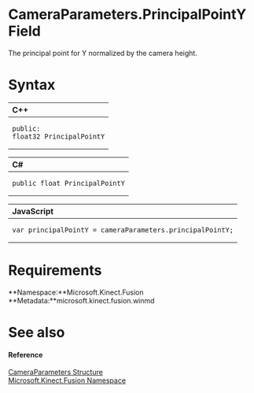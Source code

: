 CameraParameters.PrincipalPointY Field  
======================================  

The principal point for Y normalized by the camera height. <span id="syntaxSection"></span>

Syntax  
======  

<table>
<colgroup>
<col width="100%" />
</colgroup>
<thead>
<tr class="header">
<th align="left">C++</th>
</tr>
</thead>
<tbody>
<tr class="odd">
<td align="left"><pre><code>public:  
float32 PrincipalPointY</code></pre></td>
</tr>
</tbody>
</table>

<table>
<colgroup>
<col width="100%" />
</colgroup>
<thead>
<tr class="header">
<th align="left">C#</th>
</tr>
</thead>
<tbody>
<tr class="odd">
<td align="left"><pre><code>public float PrincipalPointY</code></pre></td>
</tr>
</tbody>
</table>

<table>
<colgroup>
<col width="100%" />
</colgroup>
<thead>
<tr class="header">
<th align="left">JavaScript</th>
</tr>
</thead>
<tbody>
<tr class="odd">
<td align="left"><pre><code>var principalPointY = cameraParameters.principalPointY;</code></pre></td>
</tr>
</tbody>
</table>

<span id="requirements"></span>

Requirements  
============  

**Namespace:**Microsoft.Kinect.Fusion  
**Metadata:**microsoft.kinect.fusion.winmd  

<span id="ID4EX"></span>

See also  
========  

<span id="ID4EZ"></span>
#### Reference  

[CameraParameters Structure](../../CameraParameters_Structure.md)  
 [Microsoft.Kinect.Fusion Namespace](../../../Kinect.Fusion.md)  



<!--Please do not edit the data in the comment block below.-->
<!--
TOCTitle : PrincipalPointY Field
RLTitle : CameraParameters.PrincipalPointY Field
KeywordK : PrincipalPointY field
KeywordK : CameraParameters.PrincipalPointY field
KeywordF : Microsoft.Kinect.Fusion.CameraParameters.PrincipalPointY
KeywordF : CameraParameters.PrincipalPointY
KeywordF : PrincipalPointY
KeywordF : Microsoft.Kinect.Fusion.CameraParameters.PrincipalPointY
KeywordA : F:Microsoft.Kinect.Fusion.CameraParameters.PrincipalPointY
AssetID : F:Microsoft.Kinect.Fusion.CameraParameters.PrincipalPointY
Locale : en-us
CommunityContent : 1
APIType : Managed
APILocation : microsoft.kinect.fusion.winmd
APIName : Microsoft.Kinect.Fusion.CameraParameters.PrincipalPointY
TargetOS : Windows
TopicType : kbSyntax
DevLang : VB
DevLang : CSharp
DevLang : JavaScript
DevLang : C++
DocSet : K4Wv2
ProjType : K4Wv2Proj
Technology : Kinect for Windows
Product : Kinect for Windows SDK v2
productversion : 20
-->
